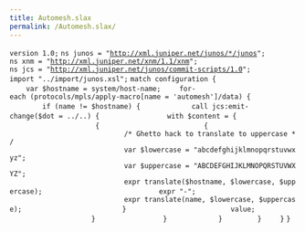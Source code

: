 ```yaml
---
title: Automesh.slax
permalink: /Automesh.slax/
---
```


`version 1.0;`
`ns junos = "`[`http://xml.juniper.net/junos/*/junos`](http://xml.juniper.net/junos/*/junos)`";`
`ns xnm = "`[`http://xml.juniper.net/xnm/1.1/xnm`](http://xml.juniper.net/xnm/1.1/xnm)`";`
`ns jcs = "`[`http://xml.juniper.net/junos/commit-scripts/1.0`](http://xml.juniper.net/junos/commit-scripts/1.0)`";`
`import "../import/junos.xsl";`
`match configuration {`
`    var $hostname = system/host-name;`
`    for-each (protocols/mpls/apply-macro[name = 'automesh']/data) {`
`        if (name != $hostname) {`
`            call jcs:emit-change($dot = ../..) {`
`                with $content = {`
`                    `<label-switched-path>` {`
`                        `<name>` {`
`                            /* Ghetto hack to translate to uppercase */`
`                            var $lowercase = "abcdefghijklmnopqrstuvwxyz";`
`                            var $uppercase = "ABCDEFGHIJKLMNOPQRSTUVWXYZ";`
`                            expr translate($hostname, $lowercase, $uppercase);`
`                            expr "-";`
`                            expr translate(name, $lowercase, $uppercase);`
`                        }`
`                        `<to>` value;`
`                    }`
`                }`
`            }`
`        }`
`    }`
`}`